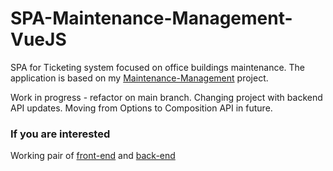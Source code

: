 # SPA-Maintenance-Management-VueJS


SPA for Ticketing system focused on office buildings maintenance.
The application is based on my [Maintenance-Management](https://github.com/Moramarth/Maintenance-Management) project.

Work in progress -  refactor on main branch.
Changing project with backend API updates.
Moving from Options to Composition API in future.


### If you are interested
Working pair of [front-end](https://github.com/Moramarth/SPA-Maintenance-Management-VueJS/tree/regular-exam-state-13-12-2023) and [back-end](https://github.com/Moramarth/Maintenance-Management/tree/before_api_update)
